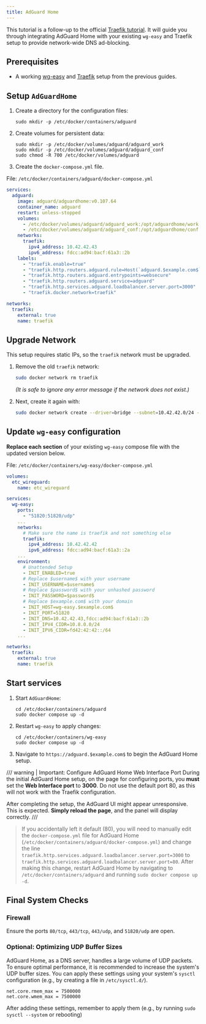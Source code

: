 ```yaml
---
title: AdGuard Home
---
```


This tutorial is a follow-up to the official [Traefik tutorial](./traefik.md). It will guide you through integrating AdGuard Home with your existing `wg-easy` and Traefik setup to provide network-wide DNS ad-blocking.

## Prerequisites

- A working [wg-easy](./basic-installation.md) and [Traefik](./traefik.md) setup from the previous guides.

## Setup `AdGuardHome`

1. Create a directory for the configuration files:

    ```shell
    sudo mkdir -p /etc/docker/containers/adguard
    ```

2. Create volumes for persistent data:

    ```shell
    sudo mkdir -p /etc/docker/volumes/adguard/adguard_work
    sudo mkdir -p /etc/docker/volumes/adguard/adguard_conf
    sudo chmod -R 700 /etc/docker/volumes/adguard
    ```

3. Create the `docker-compose.yml` file.

File: `/etc/docker/containers/adguard/docker-compose.yml`

```yaml
services:
  adguard:
    image: adguard/adguardhome:v0.107.64
    container_name: adguard
    restart: unless-stopped
    volumes:
      - /etc/docker/volumes/adguard/adguard_work:/opt/adguardhome/work
      - /etc/docker/volumes/adguard/adguard_conf:/opt/adguardhome/conf
    networks:
      traefik:
        ipv4_address: 10.42.42.43
        ipv6_address: fdcc:ad94:bacf:61a3::2b
    labels:
      - "traefik.enable=true"
      - "traefik.http.routers.adguard.rule=Host(`adguard.$example.com$`)"
      - "traefik.http.routers.adguard.entrypoints=websecure"
      - "traefik.http.routers.adguard.service=adguard"
      - "traefik.http.services.adguard.loadbalancer.server.port=3000"
      - "traefik.docker.network=traefik"

networks:
  traefik:
    external: true
    name: traefik
```

## Upgrade Network

This setup requires static IPs, so the `traefik` network must be upgraded.

1. Remove the old `traefik` network:

    ```bash
    sudo docker network rm traefik
    ```

    *(It is safe to ignore any error message if the network does not exist.)*

2. Next, create it again with:

    ```bash
    sudo docker network create --driver=bridge --subnet=10.42.42.0/24 --ipv6 --subnet=fdcc:ad94:bacf:61a3::/64 traefik
    ```

## Update `wg-easy` configuration

**Replace each section** of your existing `wg-easy` compose file with the updated version below.

File: `/etc/docker/containers/wg-easy/docker-compose.yml`

```yaml
volumes:
  etc_wireguard:
    name: etc_wireguard

services:
  wg-easy:
    ports:
      - "51820:51820/udp"
    ...
    networks:
      # Make sure the name is traefik and not something else
      traefik:
        ipv4_address: 10.42.42.42
        ipv6_address: fdcc:ad94:bacf:61a3::2a
    ...
    environment:
      # Unattended Setup
      - INIT_ENABLED=true
      # Replace $username$ with your username
      - INIT_USERNAME=$username$
      # Replace $password$ with your unhashed password
      - INIT_PASSWORD=$password$
      # Replace $example.com$ with your domain
      - INIT_HOST=wg-easy.$example.com$
      - INIT_PORT=51820
      - INIT_DNS=10.42.42.43,fdcc:ad94:bacf:61a3::2b
      - INIT_IPV4_CIDR=10.8.0.0/24
      - INIT_IPV6_CIDR=fd42:42:42::/64
    ...

networks:
  traefik:
    external: true
    name: traefik
```

## Start services

1. Start `AdGuardHome`:

    ```shell
    cd /etc/docker/containers/adguard
    sudo docker compose up -d
    ```

2. Restart `wg-easy` to apply changes:

    ```shell
    cd /etc/docker/containers/wg-easy
    sudo docker compose up -d
    ```

3. Navigate to `https://adguard.$example.com$` to begin the AdGuard Home setup.

/// warning | Important: Configure AdGuard Home Web Interface Port
During the initial AdGuard Home setup, on the page for configuring ports, you **must** set the **Web Interface port** to **3000**. Do not use the default port 80, as this will not work with the Traefik configuration.

After completing the setup, the AdGuard UI might appear unresponsive. This is expected. **Simply reload the page**, and the panel will display correctly.
///

> If you accidentally left it default (80), you will need to manually edit the `docker-compose.yml` file for AdGuard Home (`/etc/docker/containers/adguard/docker-compose.yml`) and change the line `traefik.http.services.adguard.loadbalancer.server.port=3000` to `traefik.http.services.adguard.loadbalancer.server.port=80`. After making this change, restart AdGuard Home by navigating to `/etc/docker/containers/adguard` and running `sudo docker compose up -d`.

## Final System Checks

### Firewall

Ensure the ports `80/tcp`, `443/tcp`, `443/udp`, and `51820/udp` are open.

### Optional: Optimizing UDP Buffer Sizes

AdGuard Home, as a DNS server, handles a large volume of UDP packets. To ensure optimal performance, it is recommended to increase the system's UDP buffer sizes. You can apply these settings using your system's `sysctl` configuration (e.g., by creating a file in `/etc/sysctl.d/`).

```shell
net.core.rmem_max = 7500000
net.core.wmem_max = 7500000
```

After adding these settings, remember to apply them (e.g., by running `sudo sysctl --system` or rebooting)
